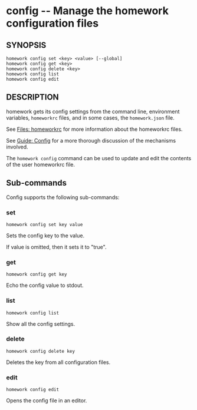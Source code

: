 config -- Manage the homework configuration files
=================================================

## SYNOPSIS

    homework config set <key> <value> [--global]
    homework config get <key>
    homework config delete <key>
    homework config list
    homework config edit

## DESCRIPTION

homework gets its config settings from the command line, environment
variables, `homeworkrc` files, and in some cases, the `homework.json` file.

See [Files: homeworkrc](../files/homeworkrc.md) for more information about the homeworkrc files.

See [Guide: Config](../guides/config.md) for a more thorough discussion of the mechanisms
involved.

The `homework config` command can be used to update and edit the contents
of the user homeworkrc file.

## Sub-commands

Config supports the following sub-commands:

### set

    homework config set key value

Sets the config key to the value.

If value is omitted, then it sets it to "true".

### get

    homework config get key

Echo the config value to stdout.

### list

    homework config list

Show all the config settings.

### delete

    homework config delete key

Deletes the key from all configuration files.

### edit

    homework config edit

Opens the config file in an editor.
